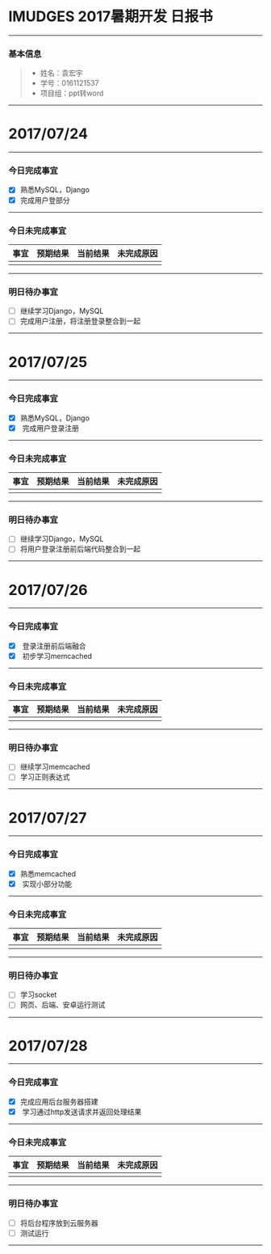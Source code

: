 # IMUDGES 2017暑期开发 日报书
-------


### 基本信息
> * 姓名：袁宏宇
> * 学号：0161121537
> * 项目组：ppt转word

-------


# 2017/07/24

-------

### 今日完成事宜
- [x]  熟悉MySQL，Django
- [x]  完成用户登部分

-----
### 今日未完成事宜


| 事宜     |预期结果| 当前结果  | 未完成原因   | 
| --------   | -----:  | -----:  | :----:  |
|    |   |   |   |


------
### 明日待办事宜
- [ ] 继续学习Django，MySQL
- [ ] 完成用户注册，将注册登录整合到一起
-------

# 2017/07/25

-------

### 今日完成事宜
- [x]  熟悉MySQL，Django
- [x]  完成用户登录注册

-----
### 今日未完成事宜


| 事宜     |预期结果| 当前结果  | 未完成原因   | 
| --------   | -----:  | -----:  | :----:  |
|    |   |   |   |


------
### 明日待办事宜
- [ ] 继续学习Django，MySQL
- [ ] 将用户登录注册前后端代码整合到一起
-------
# 2017/07/26

-------

### 今日完成事宜
- [x]  登录注册前后端融合
- [x]  初步学习memcached

-----
### 今日未完成事宜


| 事宜     |预期结果| 当前结果  | 未完成原因   | 
| --------   | -----:  | -----:  | :----:  |
|    |   |   |   |


------
### 明日待办事宜
- [ ] 继续学习memcached
- [ ] 学习正则表达式
-------
# 2017/07/27

-------

### 今日完成事宜
- [x]  熟悉memcached
- [x]  实现小部分功能

-----
### 今日未完成事宜


| 事宜     |预期结果| 当前结果  | 未完成原因   | 
| --------   | -----:  | -----:  | :----:  |
|    |   |   |   |


------
### 明日待办事宜
- [ ] 学习socket
- [ ] 网页、后端、安卓运行测试
-------
# 2017/07/28

-------

### 今日完成事宜
- [x]  完成应用后台服务器搭建
- [x]  学习通过http发送请求并返回处理结果

-----
### 今日未完成事宜


| 事宜     |预期结果| 当前结果  | 未完成原因   | 
| --------   | -----:  | -----:  | :----:  |
|    |   |   |   |


------
### 明日待办事宜
- [ ] 将后台程序放到云服务器
- [ ] 测试运行
-------

